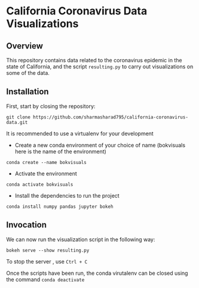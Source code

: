 # California Coronavirus Data Visualizations

## Overview
This repository contains data related to the coronavirus epidemic in the state of California, and the script ```resulting.py``` to carry out visualizations on some of the data.

## Installation

First, start by closing the repository:
```
git clone https://github.com/sharmasharad795/california-coronavirus-data.git
```
It is recommended to use a virtualenv for your development

- Create a new conda environment of your choice of name (bokvisuals here is the name of the environment)
```
conda create --name bokvisuals 
```
- Activate the environment
```
conda activate bokvisuals
```
- Install the dependencies to run the project
```
conda install numpy pandas jupyter bokeh
```

## Invocation

We can now run the visualization script in the following way:

```
bokeh serve --show resulting.py
```
To stop the server , use ```Ctrl + C```

Once the scripts have been run, the conda virutalenv can be closed using the command ```conda deactivate```







